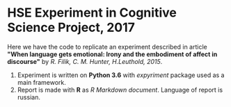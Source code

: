 # HSE Experiment in Cognitive Science Project, 2017

Here we have the code to replicate an experiment described in article **"When language gets emotional: Irony 
and the embodiment of affect in discourse"** by *R. Filik, C. M. Hunter, H.Leuthold, 2015*.

1. Experiment is written on **Python 3.6** with *expyriment* package used as a main framework.
2. Report is made with **R** as *R Markdown document*. Language of report is russian. 